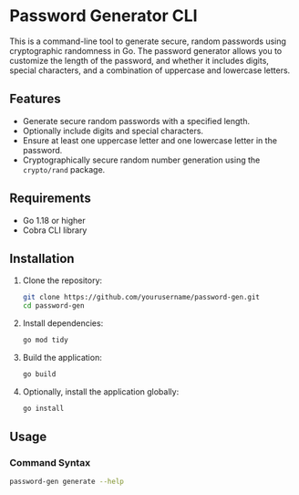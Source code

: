 # Password Generator CLI

This is a command-line tool to generate secure, random passwords using cryptographic randomness in Go. The password generator allows you to customize the length of the password, and whether it includes digits, special characters, and a combination of uppercase and lowercase letters.

## Features
- Generate secure random passwords with a specified length.
- Optionally include digits and special characters.
- Ensure at least one uppercase letter and one lowercase letter in the password.
- Cryptographically secure random number generation using the `crypto/rand` package.

## Requirements
- Go 1.18 or higher
- Cobra CLI library

## Installation

1. Clone the repository:
    ```bash
    git clone https://github.com/yourusername/password-gen.git
    cd password-gen
    ```

2. Install dependencies:
    ```bash
    go mod tidy
    ```

3. Build the application:
    ```bash
    go build
    ```

4. Optionally, install the application globally:
    ```bash
    go install
    ```

## Usage

### Command Syntax
```bash
password-gen generate --help
```
